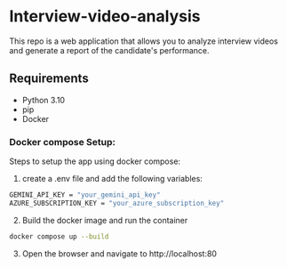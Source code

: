 # Interview-video-analysis

This repo is a web application that allows you to analyze interview videos and generate a report of the candidate's performance.

## Requirements

- Python 3.10
- pip
- Docker

### Docker compose Setup:

Steps to setup the app using docker compose:

1. create a .env file and add the following variables:  
```bash
GEMINI_API_KEY = "your_gemini_api_key"
AZURE_SUBSCRIPTION_KEY = "your_azure_subscription_key"
```
2. Build the docker image and run the container
```bash
docker compose up --build
```
3. Open the browser and navigate to http://localhost:80





